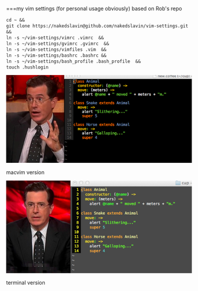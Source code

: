===my vim settings (for personal usage obviously)
based on Rob's repo

```shell
cd ~ && 
git clone https://nakedslavin@github.com/nakedslavin/vim-settings.git &&
ln -s ~/vim-settings/vimrc .vimrc  &&
ln -s ~/vim-settings/gvimrc .gvimrc  &&
ln -s ~/vim-settings/vimfiles .vim  &&
ln -s ~/vim-settings/bashrc .bashrc &&
ln -s ~/vim-settings/bash_profile .bash_profile  &&
touch .hushlogin
```


<img src="https://github.com/nakedslavin/vim-settings/raw/master/images/macvim.jpg" />

macvim version

<img src="https://github.com/nakedslavin/vim-settings/raw/master/images/vim_terminal.jpg" />

terminal version
